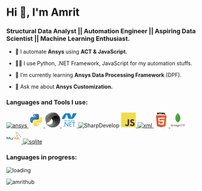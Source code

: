 <h1 align="left">Hi 👋, I'm Amrit</h1>
<h3 align="left">Structural Data Analyst || Automation Engineer || Aspiring Data Scientist || Machine Learning Enthusiast.</h3>

- 🔭 I automate **Ansys** using **ACT & JavaScript.**

- 👨‍💻 I use Python, .NET Framework, JavaScript for my automation stuffs.

- 🌱 I’m currently learning **Ansys Data Processing Framework** (DPF).

- 💬 Ask me about **Ansys Customization.**

<h3 align="left">Languages and Tools I use:</h3>
<p align="left">
  <a href="https://www.ansys.com/en-in" target="_blank"> <img src="https://upload.wikimedia.org/wikipedia/commons/e/e5/ANSYS_logo.png" alt="ansys" width="120" height="40"/> </a>   
  <a href="https://www.python.org" target="_blank"> <img src="https://raw.githubusercontent.com/devicons/devicon/master/icons/python/python-original.svg" alt="python" width="40" height="40"/> </a>   
  <a href="https://ironpython.net" target="_blank"> <img src="https://github.com/IronLanguages/ironpython3/blob/master/Documentation/logo.svg" alt="ironpython" width="40" height="40"/> </a>  
  <a href="https://docs.microsoft.com/en-us/dotnet/api/?view=netframework-4.7" target="_blank"> <img src="https://github.com/devicons/devicon/blob/master/icons/dot-net/dot-net-plain-wordmark.svg" alt=".NETFramework" width="40" height="40"/> </a>  
  <a> <img src="https://upload.wikimedia.org/wikipedia/commons/5/59/Sharpdevelop_Logo.jpg" alt="SharpDevelop" width="40" height="40"/> </a>  
  <a href="https://developer.mozilla.org/en-US/docs/Web/JavaScript" target="_blank"> <img src="https://raw.githubusercontent.com/devicons/devicon/master/icons/javascript/javascript-original.svg" alt="javascript" width="40" height="40"/> </a>  
  <a href="https://developer.mozilla.org/en-US/docs/Web/XML" target="_blank"> <img src="https://upload.wikimedia.org/wikipedia/commons/thumb/2/2d/Extensible_Markup_Language_%28XML%29_logo.svg/123px-Extensible_Markup_Language_%28XML%29_logo.svg.png" alt="xml" width="100" height="40"/> </a> 
  <a href="https://www.w3.org/html/" target="_blank"> <img src="https://raw.githubusercontent.com/devicons/devicon/master/icons/html5/html5-original-wordmark.svg" alt="html5" width="40" height="40"/> </a>  
  <a href="https://www.mongodb.com/" target="_blank"> <img src="https://raw.githubusercontent.com/devicons/devicon/master/icons/mongodb/mongodb-original-wordmark.svg" alt="mongodb" width="40" height="40"/> </a>  
  <a href="https://www.mysql.com/" target="_blank"> <img src="https://raw.githubusercontent.com/devicons/devicon/master/icons/mysql/mysql-original-wordmark.svg" alt="mysql" width="40" height="40"/> </a>   
  <a href="https://www.sqlite.org/index.html" target="_blank"> <img src="https://upload.wikimedia.org/wikipedia/commons/3/38/SQLite370.svg" alt="sqlite" width="90" height="40"/> </a>   
  </p>
 <h3 align="left">Languages in progress:</h3>
 
 <p><img align ="top" src="https://upload.wikimedia.org/wikipedia/commons/b/b4/Loading_Animation.gif" alt="loading" width="120" height="40"/></p>
  
<div><img align="left" src="https://github-readme-stats.vercel.app/api/top-langs?username=amrit-hub&show_icons=true&locale=en&layout=compact" alt="amrithub" /></div>

<!--
**Amrit-Hub/Amrit-Hub** is a ✨ _special_ ✨ repository because its `README.md` (this file) appears on your GitHub profile.

Here are some ideas to get you started:

- 🔭 I’m currently working on ...
- 🌱 I’m currently learning ...
- 👯 I’m looking to collaborate on ...
- 🤔 I’m looking for help with ...
- 💬 Ask me about ...
- 📫 How to reach me: ...
- 😄 Pronouns: ...
- ⚡ Fun fact: ...
-->
